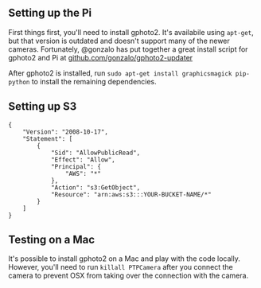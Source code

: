 Setting up the Pi
-----
First things first, you'll need to install gphoto2. It's availabile using `apt-get`, but that version is outdated and doesn't support many of the newer cameras. Fortunately, @gonzalo has put together a great install script for gphoto2 and Pi at [github.com/gonzalo/gphoto2-updater](https://github.com/gonzalo/gphoto2-updater)

After gphoto2 is installed, run `sudo apt-get install graphicsmagick pip-python` to install the remaining dependencies.

Setting up S3
-----
```
{
	"Version": "2008-10-17",
	"Statement": [
		{
			"Sid": "AllowPublicRead",
			"Effect": "Allow",
			"Principal": {
				"AWS": "*"
			},
			"Action": "s3:GetObject",
			"Resource": "arn:aws:s3:::YOUR-BUCKET-NAME/*"
		}
	]
}
```

Testing on a Mac
-----
It's possible to install gphoto2 on a Mac and play with the code locally. However, you'll need to run `killall PTPCamera` after you connect the camera to prevent OSX from taking over the connection with the camera.